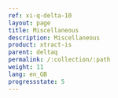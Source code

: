 ```yaml
---
ref: xi-q-delta-10
layout: page
title: Miscellaneous
description: Miscellaneous
product: xtract-is
parent: deltaq
permalink: /:collection/:path
weight: 11
lang: en_GB
progressstate: 5
---
```

